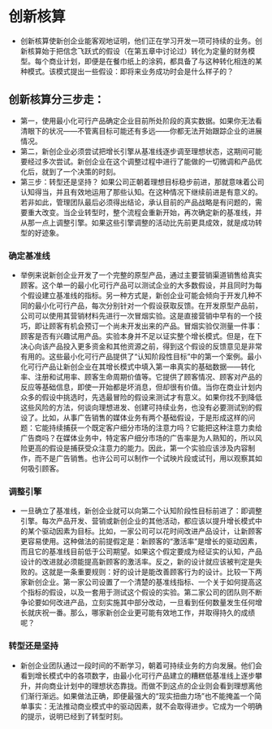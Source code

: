 # 创新核算
- 创新核算使新创企业能客观地证明，他们正在学习开发一项可持续的业务。创新核算始于把信念飞跃式的假设（在第五章中讨论过）转化为定量的财务模型。每个商业计划，即便是在餐巾纸上的涂鸦，都具备了与这种转化相连的某种模式。该模式提出一些假设：即将来业务成功时会是什么样子的？
## 创新核算分三步走：
- 第一，使用最小化可行产品确定企业目前所处阶段的真实数据。如果你无法看清眼下的状况——不管离目标可能还有多远——你都无法开始跟踪企业的进展情况。
- 第二，新创企业必须尝试把增长引擎从基准线逐步调至理想状态，这期间可能要经过多次尝试。新创企业在这个调整过程中进行了能做的一切微调和产品优化后，就到了一个决策的时刻。
- 第三步：转型还是坚持？
如果公司正朝着理想目标稳步前进，那就意味着公司认知得当，并且有效地运用了那些认知。在这种情况下继续前进是有意义的。若非如此，管理团队最后必须得出结论，承认目前的产品战略是有问题的，需要重大改变。当企业转型时，整个流程会重新开始，再次确定新的基准线，并从那一点上调整引擎。如果这些引擎调整的活动比先前更具成效，就是成功转型的好迹象。

### 确定基准线
- 举例来说新创企业开发了一个完整的原型产品，通过主要营销渠道销售给真实顾客。这个单一的最小化可行产品可以测试企业的大多数假设，并且同时为每个假设建立基准线的指标。另一种方式是，新创企业可能会倾向于开发几种不同的最小化可行产品，每次分别针对一个假设获取反馈。在开发原型产品前，公司可以使用其营销材料先进行一次冒烟实验。这是直接营销中早有的一个技巧，即让顾客有机会预订一个尚未开发出来的产品。冒烟实验仅测量一件事：顾客是否有兴趣试用产品。实验本身并不足以证实整个增长模式。但是，在下决心向该产品投入更多资金和其他资源之前，得到这个假设的反馈意见是非常有用的。这些最小化可行产品提供了“认知阶段性目标”中的第一个案例。最小化可行产品让新创企业在其增长模式中填入第一串真实的基础数据——转化率、注册和试用率、顾客生命周期价值等。它提供了顾客情况、顾客对产品的反应等基础信息，即使一开始都是坏消息，但却很有价值。当你在商业计划内众多的假设中挑选时，先选最冒险的假设来测试才有意义。如果你找不到降低这些风险的方法，何谈向理想进发、创建可持续业务，也没有必要测试别的假设了。比如，从事广告销售的媒体业务有两个基础假设，于是形成这样的问题：它能持续捕获一个既定客户细分市场的注意力吗？它能把这种注意力卖给广告商吗？在媒体业务中，特定客户细分市场的广告率是为人熟知的，所以风险更高的假设是捕获受众注意力的能力。因此，第一个实验应该涉及内容制作，而不是广告销售。也许公司可以制作一个试映片段或试刊，用以观察其如何吸引顾客。
### 调整引擎
- 一旦确立了基准线，新创企业就可以向第二个认知阶段性目标前进了：即调整引擎。每次产品开发、营销或新创企业的其他活动，都应该以提升增长模式中的某个驱动因素为目标。比如，一家公司可以花时间改进产品设计，让新顾客更容易使用。这种做法的前提假定是：新顾客的“激活率”是增长的驱动因素，而且它的基准线目前低于公司期望。如果这个假定要成为经证实的认知，产品设计的改进就必须能提高新顾客的激活率。反之，新的设计就应该被判定是失败的。这就是一条重要规则：好的设计是能改善顾客行为的设计。比较一下两家新创企业。第一家公司设置了一个清楚的基准线指标、一个关于如何提高这个指标的假设，以及一套用于测试这个假设的实验。第二家公司的团队则不断争论要如何改进产品，立刻实施其中部分改动，一旦看到任何数量发生任何增长就庆祝一番。那么，哪家新创企业更可能有效地工作，并取得持久的成绩呢？

### 转型还是坚持
- 新创企业团队通过一段时间的不断学习，朝着可持续业务的方向发展。他们会看到增长模式中的各项数字，由最小化可行产品建立的糟糕低基准线上逐步攀升，并向商业计划中的理想状态靠拢。而做不到这点的企业则会看到理想离他们渐行渐远。如果做法正确，即便最强大的“现实扭曲力场”也不能掩盖一个简单事实：无法推动商业模式中的驱动因素，就不会取得进步。它成为一个明确的提示，说明已经到了转型时刻。